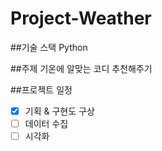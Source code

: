 # Project-Weather


##기술 스택
Python

##주제
기온에 알맞는 코디 추천해주기

##프로젝트 일정
- [x] 기획 & 구현도 구상
- [ ] 데이터 수집
- [ ] 시각화 
